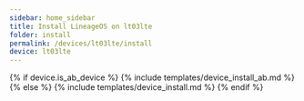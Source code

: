 ```yaml
---
sidebar: home_sidebar
title: Install LineageOS on lt03lte
folder: install
permalink: /devices/lt03lte/install
device: lt03lte
---
```

{% if device.is_ab_device %}
{% include templates/device_install_ab.md %}
{% else %}
{% include templates/device_install.md %}
{% endif %}
